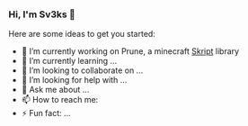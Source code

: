 ### Hi, I'm Sv3ks 👋

Here are some ideas to get you started:

- 🔭 I’m currently working on Prune, a minecraft [Skript](https://github.com/SkriptLang/Skript) library
- 🌱 I’m currently learning ...
- 👯 I’m looking to collaborate on ...
- 🤔 I’m looking for help with ...
- 💬 Ask me about ...
- 📫 How to reach me: 
- ⚡ Fun fact: ...
